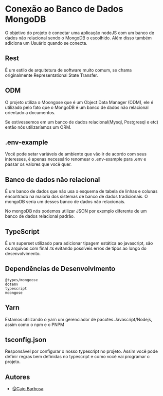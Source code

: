 # Conexão ao Banco de Dados MongoDB

O objetivo do projeto é conectar uma aplicação nodeJS com um banco de dados não relacional sendo o MongoDB o escolhido. Além disso também adiciona um Usuário quando se conecta.

## Rest

É um estilo de arquitetura de software muito comum, se chama originalmente Representational State Transfer.

## ODM
 O projeto utiliza o Moongose que é um Object Data Manager (ODM), ele é utilizado pelo fato que o MongoDB é um banco de dados não relacional orientado a documentos.

 Se estivessemos em um banco de dados relacional(Mysql, Postgresql e etc) então nós utilizaríamos um ORM.

## .env-example

Você pode setar variáveis de ambiente que vão ir de acordo com seus interesses, é apenas necessário renomear o .env-example para .env e passar os valores que você quer.

## Banco de dados não relacional

É um banco de dados que não usa o esquema de tabela de linhas e colunas encontrado na maioria dos sistemas de banco de dados tradicionais. O mongoDB seria um desses banco de dados não relacionais.

No mongoDB nós podemos utilizar JSON por exemplo diferente de um banco de dados relacional padrão.

## TypeScript

É um superset utilizado para adicionar tipagem estática ao javascript, são os arquivos com final .ts
evitando possíveis erros de tipos ao longo do desenvolvimento.

## Dependências de Desenvolvimento

    @types/mongoose
    dotenv
    typescript
    moongose

## Yarn

Estamos utilizando o yarn um gerenciador de pacotes Javascript/Nodejs, assim como o npm e o PNPM

## tsconfig.json

Responsável por configurar o nosso typescript no projeto.
Assim você pode definir regras bem definidas no typescript e como você vai programar o projeto.

## Autores
- [@Caio Barbosa](https://github.com/caiobarbosa881)